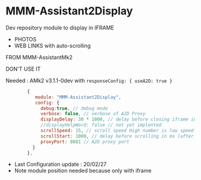 # MMM-Assistant2Display

Dev repository module to display in IFRAME
* PHOTOS
* WEB LINKS with auto-scrolling

FROM MMM-AssistantMk2

DON'T USE IT

Needed : AMk2 v3.1.1-0dev with `responseConfig: { useA2D: true }`

```js
        {
           module: "MMM-Assistant2Display",
           config: {
             debug:true, // debug mode
             verbose: false, // verbose of A2D Proxy
             displayDelay: 30 * 1000, // delay before closing iframe in ms
             //displayHelpWord: false // not yet implented
             scrollSpeed: 15, // scroll speed High number is low speed recommanded 15 
             scrollStart: 1000, // delay before scrolling in ms (after loaded url)
             proxyPort: 8081 // A2D proxy port
          }
        },
```

* Last Configuration update : 20/02/27
* Note module position needed because only with iframe

